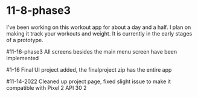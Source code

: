 # 11-8-phase3
I've been working on this workout app for about a day and a half. I plan on making it track your workouts and weight. It is currently in the early stages of a prototype.

#11-16-phase3
All screens besides the main menu screen have been implemented

#1-16
Final UI project added, the finalproject zip has the entire app

#11-14-2022
Cleaned up project page, fixed slight issue to make it compatible with Pixel 2 API 30 2

